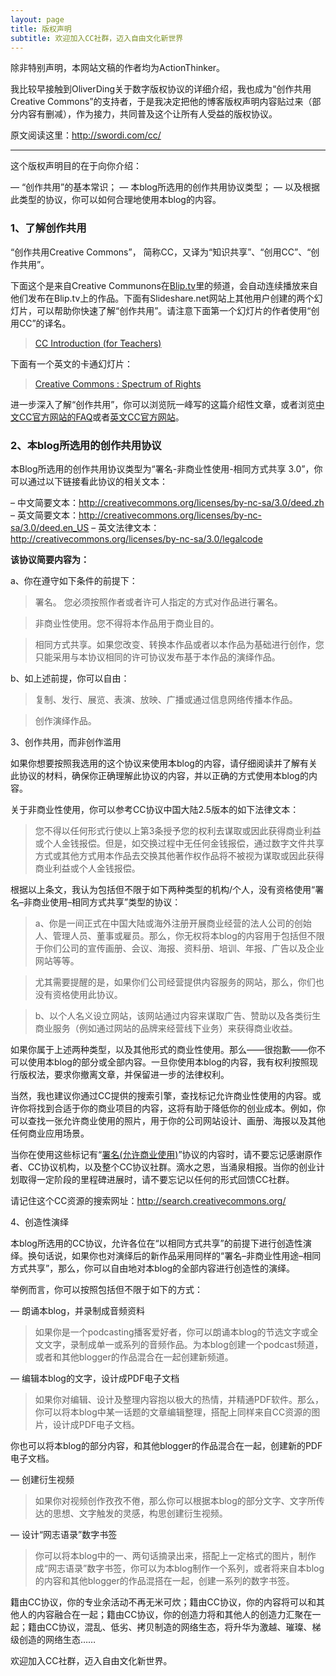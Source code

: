 ```yaml
---
layout: page
title: 版权声明
subtitle: 欢迎加入CC社群，迈入自由文化新世界
---
```


除非特别声明，本网站文稿的作者均为ActionThinker。

我比较早接触到OliverDing关于数字版权协议的详细介绍，我也成为“创作共用Creative Commons”的支持者，于是我决定把他的博客版权声明内容贴过来（部分内容有删减），作为接力，共同普及这个让所有人受益的版权协议。

原文阅读这里：http://swordi.com/cc/

---

这个版权声明目的在于向你介绍：

— “创作共用”的基本常识；
— 本blog所选用的创作共用协议类型；
— 以及根据此类型的协议，你可以如何合理地使用本blog的内容。

### 1、了解创作共用

“创作共用Creative Commons”， 简称CC，又译为“知识共享”、“创用CC”、“创作共用”。

下面这个是来自Creative Communons在[Blip.tv](http://creativecommons.blip.tv/)里的频道，会自动连续播放来自他们发布在Blip.tv上的作品。下面有Slideshare.net网站上其他用户创建的两个幻灯片，可以帮助你快速了解“创作共用”。请注意下面第一个幻灯片的作者使用“创用CC”的译名。

>[CC Introduction (for Teachers)](http://www.slideshare.net/bobchao/cc-introduction-for-teachers-presentation?type=powerpoint)

下面有一个英文的卡通幻灯片：

>[Creative Commons : Spectrum of Rights](http://www.slideshare.net/gya/creative-commons-spectrum-of-rights?type=powerpoint)

进一步深入了解“创作共用”，你可以浏览阮一峰写的这篇介绍性文章，或者浏览[中文CC官方网站的FAQ](http://creativecommons.net.cn/faq/faq-cc/)或者[英文CC官方网站](https://creativecommons.org/)。

### 2、本blog所选用的创作共用协议

本Blog所选用的创作共用协议类型为“署名-非商业性使用-相同方式共享 3.0”，你可以通过以下链接看此协议的相关文本：

– 中文简要文本：http://creativecommons.org/licenses/by-nc-sa/3.0/deed.zh
– 英文简要文本：http://creativecommons.org/licenses/by-nc-sa/3.0/deed.en_US
– 英文法律文本：http://creativecommons.org/licenses/by-nc-sa/3.0/legalcode


**该协议简要内容为：**

a、你在遵守如下条件的前提下：

>署名。 您必须按照作者或者许可人指定的方式对作品进行署名。

>非商业性使用。您不得将本作品用于商业目的。

>相同方式共享。如果您改变、转换本作品或者以本作品为基础进行创作，您只能采用与本协议相同的许可协议发布基于本作品的演绎作品。

b、如上述前提，你可以自由：

>复制、发行、展览、表演、放映、广播或通过信息网络传播本作品。

>创作演绎作品。


3、创作共用，而非创作滥用

如果你想要按照我选用的这个协议来使用本blog的内容，请仔细阅读并了解有关此协议的材料，确保你正确理解此协议的内容，并以正确的方式使用本blog的内容。

关于非商业性使用，你可以参考CC协议中国大陆2.5版本的如下法律文本：

>您不得以任何形式行使以上第3条授予您的权利去谋取或因此获得商业利益或个人金钱报偿。但是，如交换过程中无任何金钱报偿，通过数字文件共享方式或其他方式用本作品去交换其他著作权作品将不被视为谋取或因此获得商业利益或个人金钱报偿。

根据以上条文，我认为包括但不限于如下两种类型的机构/个人，没有资格使用“署名–非商业使用–相同方式共享”类型的协议：

>a、你是一间正式在中国大陆或海外注册开展商业经营的法人公司的创始人、管理人员、董事或雇员。那么，你无权将本blog的内容用于包括但不限于你们公司的宣传画册、会议、海报、资料册、培训、年报、广告以及企业网站等等。

>尤其需要提醒的是，如果你们公司经营提供内容服务的网站，那么，你们也没有资格使用此协议。

>b、以个人名义设立网站，该网站通过内容来谋取广告、赞助以及各类衍生商业服务（例如通过网站的品牌来经营线下业务）来获得商业收益。

如果你属于上述两种类型，以及其他形式的商业性使用。那么——很抱歉——你不可以使用本blog的部分或全部内容。一旦你使用本blog的内容，我有权利按照现行版权法，要求你撤离文章，并保留进一步的法律权利。

当然，我也建议你通过CC提供的搜索引擎，查找标记允许商业性使用的内容。或许你将找到合适于你的商业项目的内容，这将有助于降低你的创业成本。例如，你可以查找一张允许商业使用的照片，用于你的公司网站设计、画册、海报以及其他任何商业应用场景。

当你在使用这些标记有“[署名(允许商业使用)](https://creativecommons.org/licenses/by/2.5/cn/deed.zh)”协议的内容时，请不要忘记感谢原作者、CC协议机构，以及整个CC协议社群。滴水之恩，当涌泉相报。当你的创业计划取得一定阶段的里程碑进展时，请不要忘记以任何的形式回馈CC社群。

请记住这个CC资源的搜索网址：http://search.creativecommons.org/

4、创造性演绎

本blog所选用的CC协议，允许各位在“以相同方式共享”的前提下进行创造性演绎。换句话说，如果你也对演绎后的新作品采用同样的“署名–非商业性用途–相同方式共享”，那么，你可以自由地对本blog的全部内容进行创造性的演绎。

举例而言，你可以按照包括但不限于如下的方式：

— 朗诵本blog，并录制成音频资料

>如果你是一个podcasting播客爱好者，你可以朗诵本blog的节选文字或全文文字，录制成单一或系列的音频作品。为本blog创建一个podcast频道，或者和其他blogger的作品混合在一起创建新频道。


— 编辑本blog的文字，设计成PDF电子文档

>如果你对编辑、设计及整理内容抱以极大的热情，并精通PDF软件。那么，你可以将本blog中某一话题的文章编辑整理，搭配上同样来自CC资源的图片，设计成PDF电子文档。

你也可以将本blog的部分内容，和其他blogger的作品混合在一起，创建新的PDF电子文档。

— 创建衍生视频

>如果你对视频创作孜孜不倦，那么你可以根据本blog的部分文字、文字所传达的思想、文字触发的灵感，构思创建衍生视频。

— 设计“网志语录”数字书签

>你可以将本blog中的一、两句话摘录出来，搭配上一定格式的图片，制作成“网志语录”数字书签，你可以为本blog制作一个系列，或者将来自本blog的内容和其他blogger的作品混搭在一起，创建一系列的数字书签。

籍由CC协议，你的专业余活动不再无米可炊；籍由CC协议，你的内容将可以和其他人的内容融合在一起；籍由CC协议，你的创造力将和其他人的创造力汇聚在一起；籍由CC协议，混乱、低劣、拷贝制造的网络生态，将升华为激越、璀璨、梯级创造的网络生态……

欢迎加入CC社群，迈入自由文化新世界。

